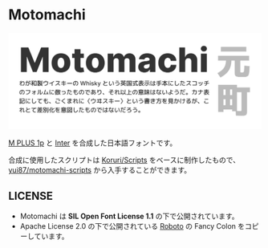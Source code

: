 # Motomachi

![Hero Image](./hero.png)

[M PLUS 1p](https://fonts.google.com/specimen/M+PLUS+1p) と [Inter](https://fonts.google.com/specimen/Inter) を合成した日本語フォントです。

合成に使用したスクリプトは [Koruri/Scripts](https://github.com/Koruri/Scripts) をベースに制作したもので、[yui87/motomachi-scripts](https://github.com/yui87/motomachi-scripts) から入手することができます。

## LICENSE

- Motomachi は **SIL Open Font License 1.1** の下で公開されています。
- Apache License 2.0 の下で公開されている [Roboto](https://fonts.google.com/specimen/Roboto) の Fancy Colon をコピーしています。
